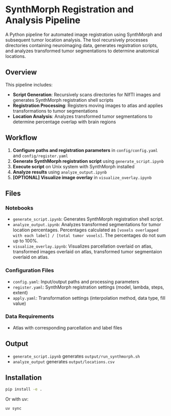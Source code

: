 # SynthMorph Registration and Analysis Pipeline

A Python pipeline for automated image registration using SynthMorph and subsequent tumor location analysis. The tool recursively processes directories containing neuroimaging data, generates registration scripts, and analyzes transformed tumor segmentations to determine anatomical locations.

## Overview

This pipeline includes:
- **Script Generation**: Recursively scans directories for NIfTI images and generates SynthMorph registration shell scripts
- **Registration Processing**: Registers moving images to atlas and applies transformations to tumor segmentations  
- **Location Analysis**: Analyzes transformed tumor segmentations to determine percentage overlap with brain regions

## Workflow

1. **Configure paths and registration parameters** in `config/config.yaml` and `config/register.yaml`
2. **Generate SynthMorph registration script** using `generate_script.ipynb`
3. **Execute script** on Unix system with SynthMorph installed
4. **Analyze results** using `analyze_output.ipynb`
5. **[OPTIONAL] Visualize image overlay** in `visualize_overlay.ipynb`

## Files

### Notebooks
- `generate_script.ipynb`: Generates SynthMorph registration shell script.
- `analyze_output.ipynb`: Analyzes transformed segmentations for tumor location percentages. Percentages calculated as `[voxels overlapped with each label] / [total tumor voxels]`. The percentages do not sum up to 100%.
- `visualize_overlay.ipynb`: Visualizes parcellation overlaid on atlas, transformed images overlaid on atlas, transformed tumor segmentaion overlaid on atlas.

### Configuration Files
- `config.yaml`: Input/output paths and processing parameters
- `register.yaml`: SynthMorph registration settings (model, lambda, steps, extent)
- `apply.yaml`: Transformation settings (interpolation method, data type, fill value)

### Data Requirements
- Atlas with corresponding parcellation and label files

## Output
- `generate_script.ipynb` generates `output/run_synthmorph.sh`
- `analyze_output` generates `output/locations.csv`

## Installation

```bash
pip install -e .
```

Or with uv:
```bash
uv sync
```
